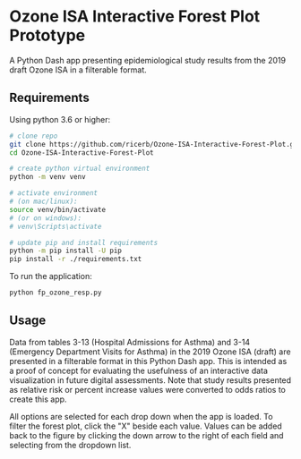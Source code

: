 # Ozone ISA Interactive Forest Plot Prototype

A Python Dash app presenting epidemiological study results from the 2019 draft Ozone ISA in a filterable format.

## Requirements

Using python 3.6 or higher:

```bash
# clone repo
git clone https://github.com/ricerb/Ozone-ISA-Interactive-Forest-Plot.git
cd Ozone-ISA-Interactive-Forest-Plot

# create python virtual environment
python -m venv venv

# activate environment
# (on mac/linux):
source venv/bin/activate
# (or on windows):
# venv\Scripts\activate

# update pip and install requirements
python -m pip install -U pip
pip install -r ./requirements.txt
```

To run the application:

```bash
python fp_ozone_resp.py
```

## Usage

Data from tables 3-13 (Hospital Admissions for Asthma) and 3-14 (Emergency Department Visits for Asthma) in the 2019 Ozone ISA (draft) are presented in a filterable format in this Python Dash app. This is intended as a proof of concept for evaluating the usefulness of an interactive data visualization in future digital assessments. Note that study results presented as relative risk or percent increase values were converted to odds ratios to create this app.

All options are selected for each drop down when the app is loaded. To filter the forest plot, click the "X" beside each value. Values can be added back to the figure by clicking the down arrow to the right of each field and selecting from the dropdown list.
